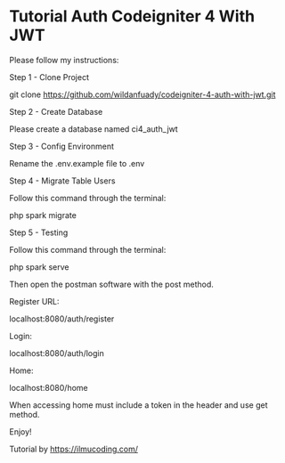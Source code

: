 # Tutorial Auth Codeigniter 4 With JWT

Please follow my instructions:

Step 1 - Clone Project

git clone https://github.com/wildanfuady/codeigniter-4-auth-with-jwt.git

Step 2 - Create Database

Please create a database named ci4_auth_jwt

Step 3 - Config Environment

Rename the .env.example file to .env

Step 4 - Migrate Table Users

Follow this command through the terminal:

php spark migrate

Step 5 - Testing

Follow this command through the terminal:

php spark serve

Then open the postman software with the post method.

Register URL:

localhost:8080/auth/register

Login:

localhost:8080/auth/login

Home:

localhost:8080/home

When accessing home must include a token in the header and use get method.

Enjoy!

Tutorial by https://ilmucoding.com/
